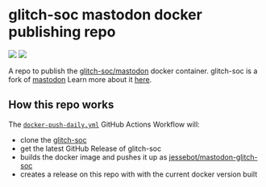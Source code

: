 # glitch-soc mastodon docker publishing repo
<a href="https://github.com/small-hack/glitch-soc-mastodon-docker/tags"><img src="https://img.shields.io/github/v/release/small-hack/glitch-soc-mastodon-docker?style=plastic&labelColor=484848&color=3CA324&logo=GitHub&logoColor=white"></a> [![](https://img.shields.io/docker/pulls/jessebot/mastodon-glitch-soc.svg)](https://cloud.docker.com/u/jessebot/repository/docker/jessebot/mastodon-glitch-soc)

A repo to publish the [glitch-soc/mastodon](https://github.com/glitch-soc/mastodon) docker container. glitch-soc is a fork of [mastodon](https://github.com/mastodon/mastodon) Learn more about it [here](https://glitch-soc.github.io/docs/).

## How this repo works

The [`docker-push-daily.yml`](./github/workflows/docker-push-daily.yml) GitHub Actions Workflow will:
- clone the [glitch-soc](https://github.com/glitch-soc/mastodon)
- get the latest GitHub Release of glitch-soc
- builds the docker image and pushes it up as [jessebot/mastodon-glitch-soc](https://cloud.docker.com/u/jessebot/repository/docker/jessebot/mastodon-glitch-soc)
- creates a release on this repo with with the current docker version built
